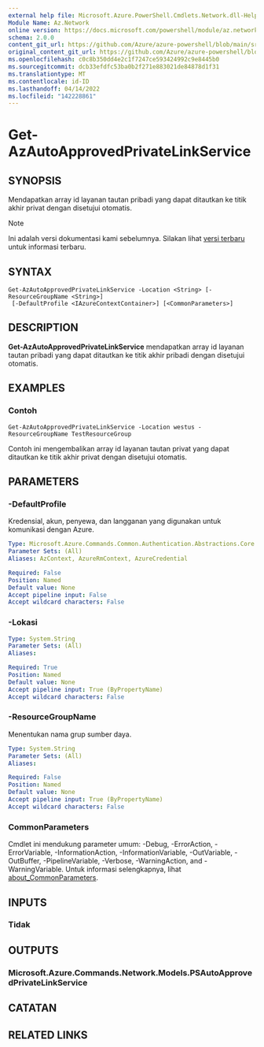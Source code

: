 ```yaml
---
external help file: Microsoft.Azure.PowerShell.Cmdlets.Network.dll-Help.xml
Module Name: Az.Network
online version: https://docs.microsoft.com/powershell/module/az.network/get-azautoapprovedprivatelinkservice
schema: 2.0.0
content_git_url: https://github.com/Azure/azure-powershell/blob/main/src/Network/Network/help/Get-AzAutoApprovedPrivateLinkService.md
original_content_git_url: https://github.com/Azure/azure-powershell/blob/main/src/Network/Network/help/Get-AzAutoApprovedPrivateLinkService.md
ms.openlocfilehash: c0c8b350dd4e2c1f7247ce593424992c9e8445b0
ms.sourcegitcommit: dcb33efdfc53ba0b2f271e883021de84878d1f31
ms.translationtype: MT
ms.contentlocale: id-ID
ms.lasthandoff: 04/14/2022
ms.locfileid: "142228861"
---
```

# Get-AzAutoApprovedPrivateLinkService

## SYNOPSIS
Mendapatkan array id layanan tautan pribadi yang dapat ditautkan ke titik akhir privat dengan disetujui otomatis.

> [!NOTE]
>Ini adalah versi dokumentasi kami sebelumnya. Silakan lihat [versi terbaru](/powershell/module/az.network/get-azautoapprovedprivatelinkservice) untuk informasi terbaru.

## SYNTAX

```
Get-AzAutoApprovedPrivateLinkService -Location <String> [-ResourceGroupName <String>]
 [-DefaultProfile <IAzureContextContainer>] [<CommonParameters>]
```

## DESCRIPTION
**Get-AzAutoApprovedPrivateLinkService** mendapatkan array id layanan tautan pribadi yang dapat ditautkan ke titik akhir pribadi dengan disetujui otomatis.

## EXAMPLES

### Contoh
```
Get-AzAutoApprovedPrivateLinkService -Location westus -ResourceGroupName TestResourceGroup
```

Contoh ini mengembalikan array id layanan tautan privat yang dapat ditautkan ke titik akhir privat dengan disetujui otomatis.

## PARAMETERS

### -DefaultProfile
Kredensial, akun, penyewa, dan langganan yang digunakan untuk komunikasi dengan Azure.

```yaml
Type: Microsoft.Azure.Commands.Common.Authentication.Abstractions.Core.IAzureContextContainer
Parameter Sets: (All)
Aliases: AzContext, AzureRmContext, AzureCredential

Required: False
Position: Named
Default value: None
Accept pipeline input: False
Accept wildcard characters: False
```

### -Lokasi
```yaml
Type: System.String
Parameter Sets: (All)
Aliases:

Required: True
Position: Named
Default value: None
Accept pipeline input: True (ByPropertyName)
Accept wildcard characters: False
```

### -ResourceGroupName
Menentukan nama grup sumber daya.

```yaml
Type: System.String
Parameter Sets: (All)
Aliases:

Required: False
Position: Named
Default value: None
Accept pipeline input: True (ByPropertyName)
Accept wildcard characters: False
```

### CommonParameters
Cmdlet ini mendukung parameter umum: -Debug, -ErrorAction, -ErrorVariable, -InformationAction, -InformationVariable, -OutVariable, -OutBuffer, -PipelineVariable, -Verbose, -WarningAction, and -WarningVariable. Untuk informasi selengkapnya, lihat [about_CommonParameters](http://go.microsoft.com/fwlink/?LinkID=113216).

## INPUTS

### Tidak

## OUTPUTS

### Microsoft.Azure.Commands.Network.Models.PSAutoApprovedPrivateLinkService

## CATATAN

## RELATED LINKS

